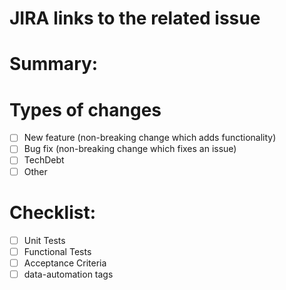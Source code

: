 # JIRA links to the related issue

# Summary:

# Types of changes

- [ ] New feature (non-breaking change which adds functionality)
- [ ] Bug fix (non-breaking change which fixes an issue)
- [ ] TechDebt
- [ ] Other

# Checklist:

- [ ] Unit Tests
- [ ] Functional Tests
- [ ] Acceptance Criteria
- [ ] data-automation tags
